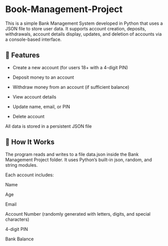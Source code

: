 # Book-Management-Project
This is a simple Bank Management System developed in Python that uses a JSON file to store user data. It supports account creation, deposits, withdrawals, account details display, updates, and deletion of accounts via a console-based interface.

## 🧠 Features
- Create a new account (for users 18+ with a 4-digit PIN)

- Deposit money to an account

- Withdraw money from an account (if sufficient balance)

- View account details

- Update name, email, or PIN

- Delete account

All data is stored in a persistent JSON file


## 🔧 How It Works
The program reads and writes to a file data.json inside the Bank Management Project folder. It uses Python’s built-in json, random, and string modules.

Each account includes:

Name

Age

Email

Account Number (randomly generated with letters, digits, and special characters)

4-digit PIN

Bank Balance

